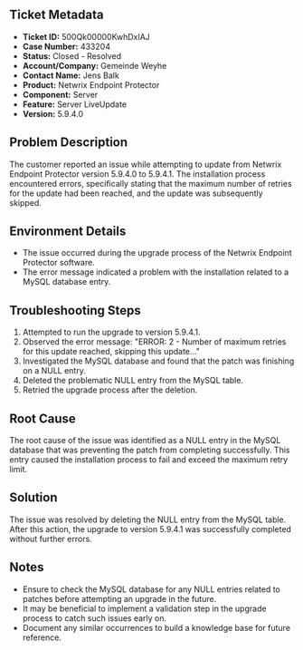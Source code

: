 ## Ticket Metadata
- **Ticket ID:** 500Qk00000KwhDxIAJ
- **Case Number:** 433204
- **Status:** Closed - Resolved
- **Account/Company:** Gemeinde Weyhe
- **Contact Name:** Jens Balk
- **Product:** Netwrix Endpoint Protector
- **Component:** Server
- **Feature:** Server LiveUpdate
- **Version:** 5.9.4.0

## Problem Description
The customer reported an issue while attempting to update from Netwrix Endpoint Protector version 5.9.4.0 to 5.9.4.1. The installation process encountered errors, specifically stating that the maximum number of retries for the update had been reached, and the update was subsequently skipped.

## Environment Details
- The issue occurred during the upgrade process of the Netwrix Endpoint Protector software.
- The error message indicated a problem with the installation related to a MySQL database entry.

## Troubleshooting Steps
1. Attempted to run the upgrade to version 5.9.4.1.
2. Observed the error message: "ERROR: 2 - Number of maximum retries for this update reached, skipping this update..."
3. Investigated the MySQL database and found that the patch was finishing on a NULL entry.
4. Deleted the problematic NULL entry from the MySQL table.
5. Retried the upgrade process after the deletion.

## Root Cause
The root cause of the issue was identified as a NULL entry in the MySQL database that was preventing the patch from completing successfully. This entry caused the installation process to fail and exceed the maximum retry limit.

## Solution
The issue was resolved by deleting the NULL entry from the MySQL table. After this action, the upgrade to version 5.9.4.1 was successfully completed without further errors.

## Notes
- Ensure to check the MySQL database for any NULL entries related to patches before attempting an upgrade in the future.
- It may be beneficial to implement a validation step in the upgrade process to catch such issues early on.
- Document any similar occurrences to build a knowledge base for future reference.